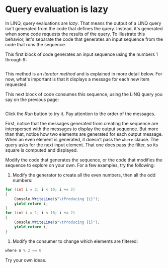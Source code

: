 # Query evaluation is lazy

In LINQ, query evaluations are *lazy*. That means the output of a LINQ query isn't generated from the code that defines the query. Instead, it's generated when some code requests the results of the query. To illustrate this behavior, let's separate the code that generates an input sequence from the code that runs the sequence.

This first block of code generates an input sequence using the numbers 1 through 9:

``` cs --region generate-source-sequence --source-file ../src/Program.cs --project ../src/LINQ.csproj --session lazy-evaluation-basic
```

This method is an *iterator method* and is explained in more detail below. For now, what's important is that it displays a message for each new item requested.

This next block of code consumes this sequence, using the LINQ query you say on the previous page:

``` cs --region consume-sequence --source-file ../src/Program.cs --project ../src/LINQ.csproj --session lazy-evaluation-basic
```

Click the *Run* button to try it. Pay attention to the order of the messages.

First, notice that the messages generated from creating the sequence are interspersed with the messages to display the output sequence. But more than that, notice how two elements are generated for each output message. When an even element is generated, it doesn't pass the `where` clause. The query asks for the next input element. That one does pass the filter, so its square is computed and displayed.

Modify the code that generates the sequence, or the code that modifies the sequence to explore on your own.  For a few examples, try the following:

1. Modify the generator to create all the even numbers, then all the odd numbers:
```csharp
for (int i = 2; i < 10; i += 2)
{
    Console.WriteLine($"\tProducing {i}");
    yield return i;
}
for (int i = 1; i < 10; i += 2)
{
    Console.WriteLine($"\tProducing {i}");
    yield return i;
}
```
1. Modify the consumer to change which elements are filtered:
```csharp
where n % 2 == 0
```

Try your own ideas.
